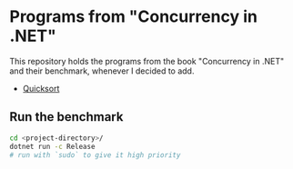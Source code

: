 # Programs from "Concurrency in .NET"

This repository holds the programs from the book "Concurrency in .NET" and their benchmark, whenever I decided to add.

- [Quicksort](./quicksort/Program.fs)

## Run the benchmark

```bash
cd <project-directory>/
dotnet run -c Release
# run with `sudo` to give it high priority
```